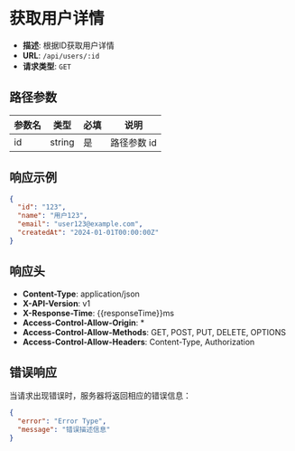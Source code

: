 # 获取用户详情

- **描述**: 根据ID获取用户详情
- **URL**: `/api/users/:id`
- **请求类型**: `GET`

## 路径参数

| 参数名 | 类型     | 必填 | 说明      |
| --- | ------ | -- | ------- |
| id  | string | 是  | 路径参数 id |

## 响应示例

```json
{
  "id": "123",
  "name": "用户123",
  "email": "user123@example.com",
  "createdAt": "2024-01-01T00:00:00Z"
}
```

## 响应头

- **Content-Type**: application/json
- **X-API-Version**: v1
- **X-Response-Time**: {{responseTime}}ms
- **Access-Control-Allow-Origin**: *
- **Access-Control-Allow-Methods**: GET, POST, PUT, DELETE, OPTIONS
- **Access-Control-Allow-Headers**: Content-Type, Authorization

## 错误响应

当请求出现错误时，服务器将返回相应的错误信息：

```json
{
  "error": "Error Type",
  "message": "错误描述信息"
}
```
